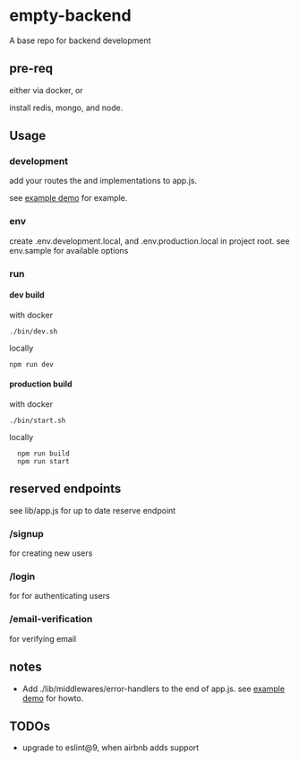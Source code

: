 # empty-backend

A base repo for backend development

## pre-req

either via docker, or

install redis, mongo, and node.

## Usage

### development

add your routes the and implementations to app.js.

see [example demo](https://github.com/eamanola/fullstack-demo-backend-node/blob/main/src/fullstack-demo-backend-node/app.js) for example.

### env

create .env.development.local, and .env.production.local in project root. see env.sample for
available options

### run

#### dev build

with docker

```./bin/dev.sh```

locally

```npm run dev```

#### production build

with docker

```./bin/start.sh```

locally

```
  npm run build
  npm run start
```

## reserved endpoints

see lib/app.js for up to date reserve endpoint

### /signup

for creating new users

### /login

for for authenticating users

### /email-verification

for verifying email

## notes

* Add ./lib/middlewares/error-handlers to the end of app.js. see [example demo](https://github.com/eamanola/fullstack-demo-backend-node/blob/main/src/fullstack-demo-backend-node/app.js) for howto.

## TODOs

* upgrade to eslint@9, when airbnb adds support
